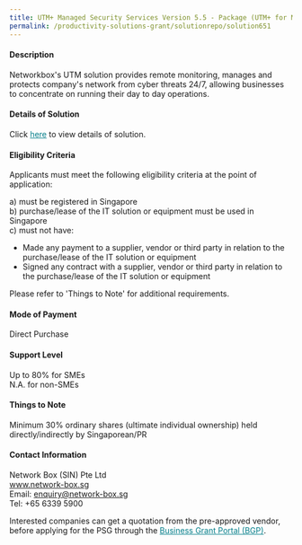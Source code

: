 ```yaml
---
title: UTM+ Managed Security Services Version 5.5 - Package (UTM+ for Max 40)
permalink: /productivity-solutions-grant/solutionrepo/solution651
---
```


#### Description

Networkbox's UTM solution provides remote monitoring, manages and protects company's network from cyber threats 24/7, allowing businesses to concentrate on running their day to day operations. 

#### Details of Solution

Click <a href='https://govassist.gobusiness.gov.sg/images/psg/Network_Box_(SIN)_Annex_3_Part_3.pdf' style='color:#037e8a'>here</a> to view details of solution.

#### Eligibility Criteria

Applicants must meet the following eligibility criteria at the point of application:

a) must be registered in Singapore <br>
b) purchase/lease of the IT solution or equipment must be used in Singapore <br>
c) must not have:
- Made any payment to a supplier, vendor or third party in relation to the purchase/lease of the IT solution or equipment
- Signed any contract with a supplier, vendor or third party in relation to the purchase/lease of the IT solution or equipment

Please refer to 'Things to Note' for additional requirements.

#### Mode of Payment
Direct Purchase

#### Support Level
Up to 80% for SMEs <br>
N.A. for non-SMEs

#### Things to Note
Minimum 30% ordinary shares (ultimate individual ownership) held directly/indirectly by Singaporean/PR

#### Contact Information
Network Box (SIN) Pte Ltd<br>www.network-box.sg<br>Email: enquiry@network-box.sg<br>Tel: +65 6339 5900

Interested companies can get a quotation from the pre-approved vendor, before applying for the PSG through the <a target='_blank' style='color:#037e8a' href='https://www.businessgrants.gov.sg/'>Business Grant Portal (BGP)</a>.
